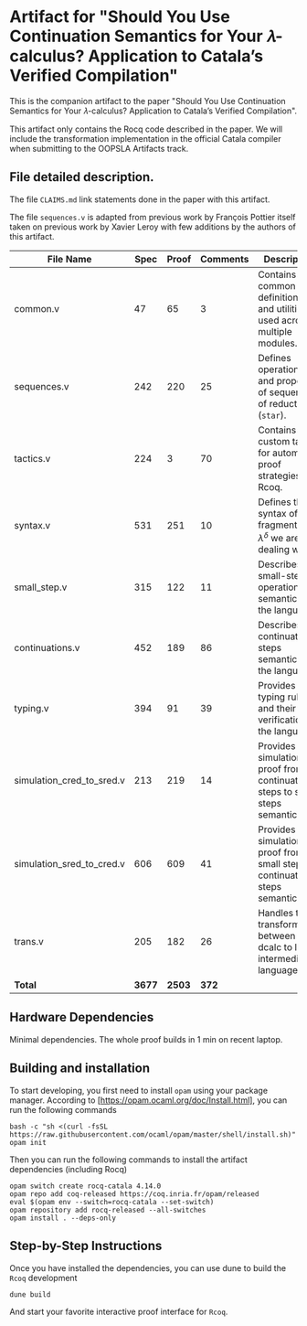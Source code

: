 # Artifact for "Should You Use Continuation Semantics for Your 𝜆-calculus? Application to Catala’s Verified Compilation"

This is the companion artifact to the paper "Should You Use Continuation Semantics for Your 𝜆-calculus? Application to Catala’s Verified Compilation".

This artifact only contains the Rocq code described in the paper. We will include the transformation implementation in the official Catala compiler when submitting to the OOPSLA Artifacts track.


## File detailed description.

The file `CLAIMS.md` link statements done in the paper with this artifact.

The file `sequences.v` is adapted from previous work by François Pottier itself taken on previous work by Xavier Leroy with few additions by the authors of this artifact.


| File Name                    | Spec | Proof | Comments | Description |
|------------------------------|------|-------|----------|-------------|
| common.v                     | 47   | 65    | 3        | Contains common definitions and utilities used across multiple modules. |
| sequences.v                  | 242  | 220   | 25       | Defines operations and properties of sequences of reduction (`star`). |
| tactics.v                    | 224  | 3     | 70       | Contains custom tactics for automated proof strategies in Rcoq. |
| syntax.v                     | 531  | 251   | 10       | Defines the syntax of the fragment of $\lambda^\delta$ we are dealing with. |
| small_step.v                 | 315  | 122   | 11       | Describes the small-step operational semantics of the language. |
| continuations.v              | 452  | 189   | 86       | Describes the continuation steps semantics of the language. |
| typing.v                     | 394  | 91    | 39       | Provides the typing rules and their verification for the language. |
| simulation_cred_to_sred.v    | 213  | 219   | 14       | Provides a simulation proof from continuation steps to small steps semantic. |
| simulation_sred_to_cred.v    | 606  | 609   | 41       | Provides a simulation proof from small steps to continuation steps semantic. |
| trans.v                      | 205  | 182   | 26       | Handles the transformation between the dcalc to lcalc intermediate languages. |
| **Total**                    | **3677** | **2503**  | **372**      |  |

## Hardware Dependencies    

Minimal dependencies. The whole proof builds in 1 min on recent laptop.


## Building and installation


To start developing, you first need to install `opam` using your package manager. According to [https://opam.ocaml.org/doc/Install.html], you can run the following commands

    bash -c "sh <(curl -fsSL https://raw.githubusercontent.com/ocaml/opam/master/shell/install.sh)"
    opam init

Then you can run the following commands to install the artifact dependencies (including Rocq)

    opam switch create rocq-catala 4.14.0
    opam repo add coq-released https://coq.inria.fr/opam/released
    eval $(opam env --switch=rocq-catala --set-switch)
    opam repository add rocq-released --all-switches
    opam install . --deps-only


## Step-by-Step Instructions

Once you have installed the dependencies, you can use dune to build the `Rcoq` development

    dune build

And start your favorite interactive proof interface for `Rcoq`.
